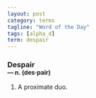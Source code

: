 ```yaml
---
layout: post
category: terms
tagline: "Word of the Day"
tags: [alpha_d]
term: despair
---
```


<h3>Despair<br/> <small>&mdash; n. (des<span>&middot;</span>pair)</small></h3>
<p><ol><li>A proximate duo.</li>
</ol></p>
